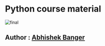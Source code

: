 # Python course material
![final](https://user-images.githubusercontent.com/63045639/99227317-12ce5800-2811-11eb-8ef2-4b0efab7954f.png)
<b><h2 style="text-decoration:none">Author : <a href="https://github.com/Abhi16092">Abhishek Banger </a></h2>
